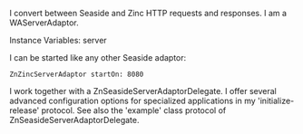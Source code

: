 I convert between Seaside and Zinc HTTP requests and responses.
I am a WAServerAdaptor.

Instance Variables:
	server	<ZnServer>
		
I can be started like any other Seaside adaptor:

	ZnZincServerAdaptor startOn: 8080
	
I work together with a ZnSeasideServerAdaptorDelegate. I offer several advanced configuration options for specialized applications in my 'initialize-release' protocol. See also the 'example' class protocol of ZnSeasideServerAdaptorDelegate. 